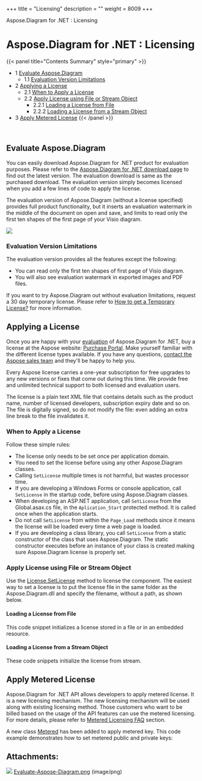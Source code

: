 +++
title = "Licensing" 
description = "" 
weight = 8009 
+++

Aspose.Diagram for .NET : Licensing  

# Aspose.Diagram for .NET : Licensing


{{< panel title="Contents Summary" style="primary" >}}
*   1 [Evaluate Aspose.Diagram](#Licensing-EvaluateAspose.Diagram)
    *   1.1 [Evaluation Version Limitations](#Licensing-EvaluationVersionLimitations)
*   2 [Applying a License](#Licensing-ApplyingaLicense)
    *   2.1 [When to Apply a License](#Licensing-WhentoApplyaLicense)
    *   2.2 [Apply License using File or Stream Object](#Licensing-ApplyLicenseusingFileorStreamObject)
        *   2.2.1 [Loading a License from File](#Licensing-LoadingaLicensefromFile)
        *   2.2.2 [Loading a License from a Stream Object](#Licensing-LoadingaLicensefromaStreamObject)
*   3 [Apply Metered License](#Licensing-ApplyMeteredLicense)
{{< /panel >}}
 

 

## Evaluate Aspose.Diagram

You can easily download Aspose.Diagram for .NET product for evaluation purposes. Please refer to the [Aspose.Diagram for .NET download page](https://www.nuget.org/packages/Aspose.Diagram/) to find out the latest version. The evaluation download is same as the purchased download. The evaluation version simply becomes licensed when you add a few lines of code to apply the license.

The evaluation version of Aspose.Diagram (without a license specified) provides full product functionality, but it inserts an evaluation watermark in the middle of the document on open and save, and limits to read only the first ten shapes of the first page of your Visio diagram.

![](https://docs2.aspose.com/diagram/net/attachments/18353175/18546694.png)

### Evaluation Version Limitations

The evaluation version provides all the features except the following:

*   You can read only the first ten shapes of first page of Visio diagram.
*   You will also see evaluation watermark in exported images and PDF files.

If you want to try Aspose.Diagram out without evaluation limitations, request a 30 day temporary license. Please refer to [How to get a Temporary License?](http://www.aspose.com/corporate/purchase/faqs/temporary-license.aspx) for more information.

## Applying a License

Once you are happy with your [evaluation](#) of Aspose.Diagram for .NET, buy a license at the Aspose website: [Purchase Portal](http://www.aspose.com/purchase/default.aspx). Make yourself familiar with the different license types available. If you have any questions, [contact the Aspose sales team](http://www.aspose.com/corporate/contact/default.aspx) and they'll be happy to help you.

Every Aspose license carries a one-year subscription for free upgrades to any new versions or fixes that come out during this time. We provide free and unlimited technical support to both licensed and evaluation users.

The license is a plain text XML file that contains details such as the product name, number of licensed developers, subscription expiry date and so on. The file is digitally signed, so do not modify the file: even adding an extra line break to the file invalidates it.

### When to Apply a License

Follow these simple rules:

*   The license only needs to be set once per application domain.
*   You need to set the license before using any other Aspose.Diagram classes.
*   Calling `SetLicense` multiple times is not harmful, but wastes processor time.
*   If you are developing a Windows Forms or console application, call `SetLicense` in the startup code, before using Aspose.Diagram classes.
*   When developing an ASP.NET application, call `SetLicense` from the Global.asax.cs file, in the `Aplication_Start` protected method. It is called once when the application starts.
*   Do not call `SetLicense` from within the `Page_Load` methods since it means the license will be loaded every time a web page is loaded.
*   If you are developing a class library, you call `SetLicense` from a static constructor of the class that uses Aspose.Diagram. The static constructor executes before an instance of your class is created making sure Aspose.Diagram license is properly set.

### Apply License using File or Stream Object

Use the [License.SetLicense](https://apireference.aspose.com/net/diagram/aspose.diagram/license/) method to license the component. The easiest way to set a license is to put the license file in the same folder as the Aspose.Diagram.dll and specify the filename, without a path, as shown below.

#### Loading a License from File

This code snippet initializes a license stored in a file or in an embedded resource.

#### Loading a License from a Stream Object

These code snippets initialize the license from stream.

## Apply Metered License

Aspose.Diagram for .NET API allows developers to apply metered license. It is a new licensing mechanism. The new licensing mechanism will be used along with existing licensing method. Those customers who want to be billed based on the usage of the API features can use the metered licensing. For more details, please refer to [Metered Licensing FAQ](http://www.aspose.com/corporate/purchase/policies/Licensing-Faqs/metered-faq.aspx) section.

A new class [Metered](https://apireference.aspose.com/net/diagram/aspose.diagram/metered/) has been added to apply metered key. This code example demonstrates how to set metered public and private keys:

## Attachments:

![](https://docs2.aspose.com/diagram/net/images/icons/bullet_blue.gif) [Evaluate-Aspose-Diagram.png](https://docs2.aspose.com/diagram/net/attachments/18353175/18546694.png) (image/png)  


